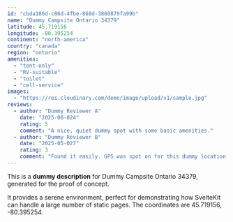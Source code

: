 ```yaml
---
id: "cbda186d-c86d-4fbe-868d-3860879fa99b"
name: "Dummy Campsite Ontario 34379"
latitude: 45.719156
longitude: -80.395254
continent: "north-america"
country: "canada"
region: "ontario"
amenities:
  - "tent-only"
  - "RV-suitable"
  - "toilet"
  - "cell-service"
images:
  - "https://res.cloudinary.com/demo/image/upload/v1/sample.jpg"
reviews:
  - author: "Dummy Reviewer A"
    date: "2025-06-024"
    rating: 5
    comment: "A nice, quiet dummy spot with some basic amenities."
  - author: "Dummy Reviewer B"
    date: "2025-05-027"
    rating: 3
    comment: "Found it easily. GPS was spot on for this dummy location."
---
```


This is a **dummy description** for Dummy Campsite Ontario 34379, generated for the proof of concept.

It provides a serene environment, perfect for demonstrating how SvelteKit can handle a large number of static pages. The coordinates are 45.719156, -80.395254.

